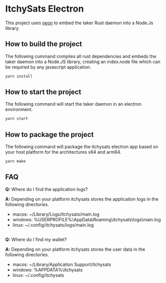 # ItchySats Electron

This project uses [neon](https://neon-bindings.com/docs/introduction) to embed the taker Rust daemon into a Node.Js library.

## How to build the project

The following command compiles all rust dependencies and embeds the taker daemon into a Node.JS library, creating an index.node file which can be required by any javascript application.

```bash
yarn install
```

## How to start the project

The following command will start the taker daemon in an electron environment.

```bash
yarn start
```

## How to package the project

The following command will package the itchysats electron app based on your host platform for the architectures x64 and arm64.

```bash
yarn make
```

## FAQ

**Q:** Where do I find the application logs?

**A:** Depending on your platform itchysats stores the application logs in the following directories.

- macos: ~/Library/Logs/itchysats/main.log
- windows: %USERPROFILE%\AppData\Roaming\itchysats\logs\main.log
- linux: ~/.config/itchysats/logs/main.log

## 

**Q:** Where do I find my wallet?

**A:** Depending on your platform itchysats stores the user data in the following directories.

- macos: ~/Library/Application Support/itchysats
- windows: %APPDATA%\itchysats
- linux: ~/.config/itchysats
